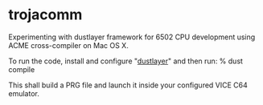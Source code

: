 # trojacomm
Experimenting with dustlayer framework for 6502 CPU development using ACME cross-compiler on Mac OS X.

To run the code, install and configure "[dustlayer](http://dustlayer.com/about/)" and then run:
% dust compile

This shall build a PRG file and launch it inside your configured VICE C64 emulator.
